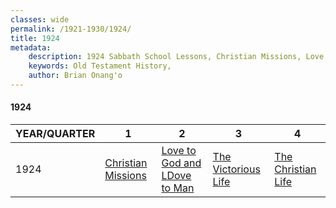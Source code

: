 ```yaml
---
classes: wide
permalink: /1921-1930/1924/
title: 1924
metadata:
    description: 1924 Sabbath School Lessons, Christian Missions, Love to God and LDove to Man 	, The Victorious Life, The Christian Life
    keywords: Old Testament History,
    author: Brian Onang'o
---
```


#### 1924

YEAR/QUARTER |   1  | 2| 3| 4
-------------|------------|---|--|---
1924   |  [Christian Missions](/1921-1930/1924/quarter1) | [Love to God and LDove to Man 	](/1921-1930/1924/quarter2) | [The Victorious Life](/1921-1930/1924/quarter3) | [The Christian Life](/1921-1930/1924/quarter4) |
 